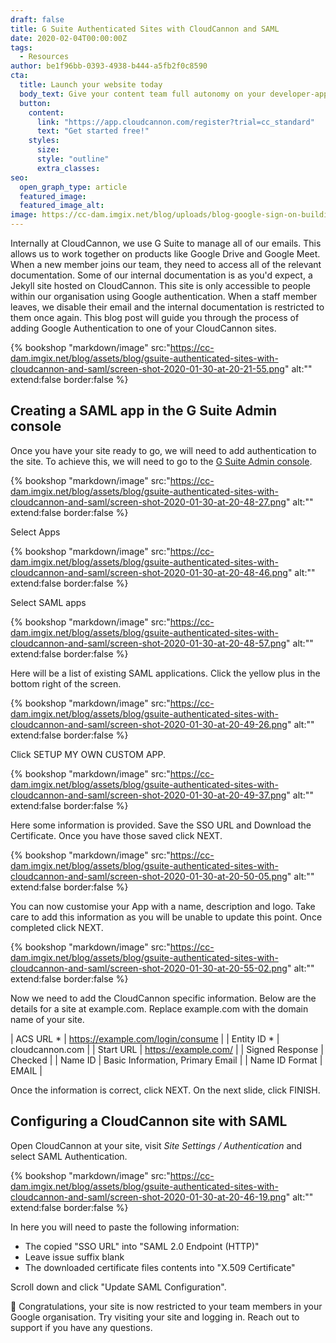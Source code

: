 ```yaml
---
draft: false
title: G Suite Authenticated Sites with CloudCannon and SAML
date: 2020-02-04T00:00:00Z
tags:
  - Resources
author: be1f96bb-0393-4938-b444-a5fb2f0c8590
cta:
  title: Launch your website today
  body_text: Give your content team full autonomy on your developer-approved tech stack with CloudCannon.
  button:
    content: 
      link: "https://app.cloudcannon.com/register?trial=cc_standard"
      text: "Get started free!"
    styles:
      size:
      style: "outline"
      extra_classes:
seo:
  open_graph_type: article
  featured_image:
  featured_image_alt:
image: https://cc-dam.imgix.net/blog/uploads/blog-google-sign-on-building.jpg
---
```


Internally at CloudCannon, we use G Suite to manage all of our emails. This allows us to work together on products like Google Drive and Google Meet. When a new member joins our team, they need to access all of the relevant documentation. Some of our internal documentation is as you'd expect, a Jekyll site hosted on CloudCannon. This site is only accessible to people within our organisation using Google authentication. When a staff member leaves, we disable their email and the internal documentation is restricted to them once again. This blog post will guide you through the process of adding Google Authentication to one of your  CloudCannon sites.

{% bookshop "markdown/image" src:"https://cc-dam.imgix.net/blog/assets/blog/gsuite-authenticated-sites-with-cloudcannon-and-saml/screen-shot-2020-01-30-at-20-21-55.png" alt:"" extend:false border:false %}

## Creating a SAML app in the G Suite Admin console

Once you have your site ready to go, we will need to add authentication to the site. To achieve this, we will need to go to the [G Suite Admin console](https://admin.google.com/ac/home).

{% bookshop "markdown/image" src:"https://cc-dam.imgix.net/blog/assets/blog/gsuite-authenticated-sites-with-cloudcannon-and-saml/screen-shot-2020-01-30-at-20-48-27.png" alt:"" extend:false border:false %}

Select Apps

{% bookshop "markdown/image" src:"https://cc-dam.imgix.net/blog/assets/blog/gsuite-authenticated-sites-with-cloudcannon-and-saml/screen-shot-2020-01-30-at-20-48-46.png" alt:"" extend:false border:false %}

Select SAML apps

{% bookshop "markdown/image" src:"https://cc-dam.imgix.net/blog/assets/blog/gsuite-authenticated-sites-with-cloudcannon-and-saml/screen-shot-2020-01-30-at-20-48-57.png" alt:"" extend:false border:false %}

Here will be a list of existing SAML applications. Click the yellow plus in the bottom right of the screen.

{% bookshop "markdown/image" src:"https://cc-dam.imgix.net/blog/assets/blog/gsuite-authenticated-sites-with-cloudcannon-and-saml/screen-shot-2020-01-30-at-20-49-26.png" alt:"" extend:false border:false %}

Click SETUP MY OWN CUSTOM APP.

{% bookshop "markdown/image" src:"https://cc-dam.imgix.net/blog/assets/blog/gsuite-authenticated-sites-with-cloudcannon-and-saml/screen-shot-2020-01-30-at-20-49-37.png" alt:"" extend:false border:false %}

Here some information is provided. Save the SSO URL and Download the Certificate. Once you have those saved click NEXT.

{% bookshop "markdown/image" src:"https://cc-dam.imgix.net/blog/assets/blog/gsuite-authenticated-sites-with-cloudcannon-and-saml/screen-shot-2020-01-30-at-20-50-05.png" alt:"" extend:false border:false %}

You can now customise your App with a name, description and logo. Take care to add this information as you will be unable to update this point. Once completed click NEXT.

{% bookshop "markdown/image" src:"https://cc-dam.imgix.net/blog/assets/blog/gsuite-authenticated-sites-with-cloudcannon-and-saml/screen-shot-2020-01-30-at-20-55-02.png" alt:"" extend:false border:false %}

Now we need to add the CloudCannon specific information. Below are the details for a site at example.com. Replace example.com with the domain name of your site.

| ACS URL \* | https://example.com/login/consume |
| Entity ID \* | cloudcannon.com |
| Start URL | https://example.com/ |
| Signed Response | Checked |
| Name ID | Basic Information, Primary Email |
| Name ID Format | EMAIL |

Once the information is correct, click NEXT. On the next slide, click FINISH.

## Configuring a CloudCannon site with SAML

Open CloudCannon at your site, visit *Site Settings / Authentication* and select SAML Authentication.

{% bookshop "markdown/image" src:"https://cc-dam.imgix.net/blog/assets/blog/gsuite-authenticated-sites-with-cloudcannon-and-saml/screen-shot-2020-01-30-at-20-46-19.png" alt:"" extend:false border:false %}

In here you will need to paste the following information:

* The copied "SSO URL" into "SAML 2.0 Endpoint (HTTP)"
* Leave issue suffix blank
* The downloaded certificate files contents into "X.509 Certificate"

Scroll down and click "Update SAML Configuration".

🎉 Congratulations, your site is now restricted to your team members in your Google organisation. Try visiting your site and logging in. Reach out to support if you have any questions.